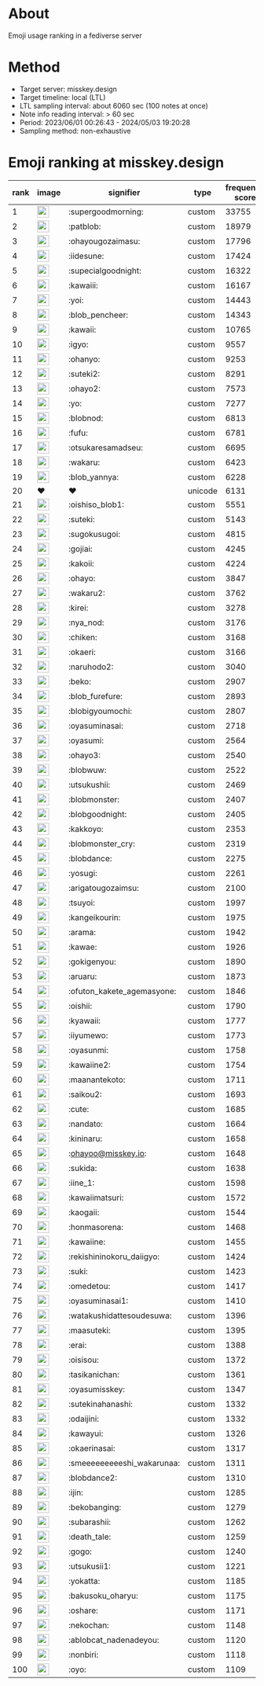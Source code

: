 # About
Emoji usage ranking in a fediverse server

# Method
- Target server: misskey.design
- Target timeline: local (LTL)
- LTL sampling interval: about 6060 sec (100 notes at once)
- Note info reading interval: > 60 sec
- Period: 2023/06/01 00:26:43 - 2024/05/03 19:20:28 
- Sampling method: non-exhaustive

# Emoji ranking at misskey.design

|rank|image|signifier|type|frequency score|
|----|----|----|----|----|
|1|<img height="24" src="https://misskey.design/emoji/supergoodmorning.webp">|:supergoodmorning:|custom|33755|
|2|<img height="24" src="https://misskey.design/emoji/patblob.webp">|:patblob:|custom|18979|
|3|<img height="24" src="https://misskey.design/emoji/ohayougozaimasu.webp">|:ohayougozaimasu:|custom|17796|
|4|<img height="24" src="https://misskey.design/emoji/iidesune.webp">|:iidesune:|custom|17424|
|5|<img height="24" src="https://misskey.design/emoji/supecialgoodnight.webp">|:supecialgoodnight:|custom|16322|
|6|<img height="24" src="https://misskey.design/emoji/kawaiii.webp">|:kawaiii:|custom|16167|
|7|<img height="24" src="https://misskey.design/emoji/yoi.webp">|:yoi:|custom|14443|
|8|<img height="24" src="https://misskey.design/emoji/blob_pencheer.webp">|:blob_pencheer:|custom|14343|
|9|<img height="24" src="https://misskey.design/emoji/kawaii.webp">|:kawaii:|custom|10765|
|10|<img height="24" src="https://misskey.design/emoji/igyo.webp">|:igyo:|custom|9557|
|11|<img height="24" src="https://misskey.design/emoji/ohanyo.webp">|:ohanyo:|custom|9253|
|12|<img height="24" src="https://misskey.design/emoji/suteki2.webp">|:suteki2:|custom|8291|
|13|<img height="24" src="https://misskey.design/emoji/ohayo2.webp">|:ohayo2:|custom|7573|
|14|<img height="24" src="https://misskey.design/emoji/yo.webp">|:yo:|custom|7277|
|15|<img height="24" src="https://misskey.design/emoji/blobnod.webp">|:blobnod:|custom|6813|
|16|<img height="24" src="https://misskey.design/emoji/fufu.webp">|:fufu:|custom|6781|
|17|<img height="24" src="https://misskey.design/emoji/otsukaresamadseu.webp">|:otsukaresamadseu:|custom|6695|
|18|<img height="24" src="https://misskey.design/emoji/wakaru.webp">|:wakaru:|custom|6423|
|19|<img height="24" src="https://misskey.design/emoji/blob_yannya.webp">|:blob_yannya:|custom|6228|
|20|❤|❤|unicode|6131|
|21|<img height="24" src="https://misskey.design/emoji/oishiso_blob1.webp">|:oishiso_blob1:|custom|5551|
|22|<img height="24" src="https://misskey.design/emoji/suteki.webp">|:suteki:|custom|5143|
|23|<img height="24" src="https://misskey.design/emoji/sugokusugoi.webp">|:sugokusugoi:|custom|4815|
|24|<img height="24" src="https://misskey.design/emoji/gojiai.webp">|:gojiai:|custom|4245|
|25|<img height="24" src="https://misskey.design/emoji/kakoii.webp">|:kakoii:|custom|4224|
|26|<img height="24" src="https://misskey.design/emoji/ohayo.webp">|:ohayo:|custom|3847|
|27|<img height="24" src="https://misskey.design/emoji/wakaru2.webp">|:wakaru2:|custom|3762|
|28|<img height="24" src="https://misskey.design/emoji/kirei.webp">|:kirei:|custom|3278|
|29|<img height="24" src="https://misskey.design/emoji/nya_nod.webp">|:nya_nod:|custom|3176|
|30|<img height="24" src="https://misskey.design/emoji/chiken.webp">|:chiken:|custom|3168|
|31|<img height="24" src="https://misskey.design/emoji/okaeri.webp">|:okaeri:|custom|3166|
|32|<img height="24" src="https://misskey.design/emoji/naruhodo2.webp">|:naruhodo2:|custom|3040|
|33|<img height="24" src="https://misskey.design/emoji/beko.webp">|:beko:|custom|2907|
|34|<img height="24" src="https://misskey.design/emoji/blob_furefure.webp">|:blob_furefure:|custom|2893|
|35|<img height="24" src="https://misskey.design/emoji/blobigyoumochi.webp">|:blobigyoumochi:|custom|2807|
|36|<img height="24" src="https://misskey.design/emoji/oyasuminasai.webp">|:oyasuminasai:|custom|2718|
|37|<img height="24" src="https://misskey.design/emoji/oyasumi.webp">|:oyasumi:|custom|2564|
|38|<img height="24" src="https://misskey.design/emoji/ohayo3.webp">|:ohayo3:|custom|2540|
|39|<img height="24" src="https://misskey.design/emoji/blobwuw.webp">|:blobwuw:|custom|2522|
|40|<img height="24" src="https://misskey.design/emoji/utsukushii.webp">|:utsukushii:|custom|2469|
|41|<img height="24" src="https://misskey.design/emoji/blobmonster.webp">|:blobmonster:|custom|2407|
|42|<img height="24" src="https://misskey.design/emoji/blobgoodnight.webp">|:blobgoodnight:|custom|2405|
|43|<img height="24" src="https://misskey.design/emoji/kakkoyo.webp">|:kakkoyo:|custom|2353|
|44|<img height="24" src="https://misskey.design/emoji/blobmonster_cry.webp">|:blobmonster_cry:|custom|2319|
|45|<img height="24" src="https://misskey.design/emoji/blobdance.webp">|:blobdance:|custom|2275|
|46|<img height="24" src="https://misskey.design/emoji/yosugi.webp">|:yosugi:|custom|2261|
|47|<img height="24" src="https://misskey.design/emoji/arigatougozaimsu.webp">|:arigatougozaimsu:|custom|2100|
|48|<img height="24" src="https://misskey.design/emoji/tsuyoi.webp">|:tsuyoi:|custom|1997|
|49|<img height="24" src="https://misskey.design/emoji/kangeikourin.webp">|:kangeikourin:|custom|1975|
|50|<img height="24" src="https://misskey.design/emoji/arama.webp">|:arama:|custom|1942|
|51|<img height="24" src="https://misskey.design/emoji/kawae.webp">|:kawae:|custom|1926|
|52|<img height="24" src="https://misskey.design/emoji/gokigenyou.webp">|:gokigenyou:|custom|1890|
|53|<img height="24" src="https://misskey.design/emoji/aruaru.webp">|:aruaru:|custom|1873|
|54|<img height="24" src="https://misskey.design/emoji/ofuton_kakete_agemasyone.webp">|:ofuton_kakete_agemasyone:|custom|1846|
|55|<img height="24" src="https://misskey.design/emoji/oishii.webp">|:oishii:|custom|1790|
|56|<img height="24" src="https://misskey.design/emoji/kyawaii.webp">|:kyawaii:|custom|1777|
|57|<img height="24" src="https://misskey.design/emoji/iiyumewo.webp">|:iiyumewo:|custom|1773|
|58|<img height="24" src="https://misskey.design/emoji/oyasunmi.webp">|:oyasunmi:|custom|1758|
|59|<img height="24" src="https://misskey.design/emoji/kawaiine2.webp">|:kawaiine2:|custom|1754|
|60|<img height="24" src="https://misskey.design/emoji/maanantekoto.webp">|:maanantekoto:|custom|1711|
|61|<img height="24" src="https://misskey.design/emoji/saikou2.webp">|:saikou2:|custom|1693|
|62|<img height="24" src="https://misskey.design/emoji/cute.webp">|:cute:|custom|1685|
|63|<img height="24" src="https://misskey.design/emoji/nandato.webp">|:nandato:|custom|1664|
|64|<img height="24" src="https://misskey.design/emoji/kininaru.webp">|:kininaru:|custom|1658|
|65|<img height="24" src="https://misskey.design/emoji/ohayoo.webp">|:ohayoo@misskey.io:|custom|1648|
|66|<img height="24" src="https://misskey.design/emoji/sukida.webp">|:sukida:|custom|1638|
|67|<img height="24" src="https://misskey.design/emoji/iine_1.webp">|:iine_1:|custom|1598|
|68|<img height="24" src="https://misskey.design/emoji/kawaiimatsuri.webp">|:kawaiimatsuri:|custom|1572|
|69|<img height="24" src="https://misskey.design/emoji/kaogaii.webp">|:kaogaii:|custom|1544|
|70|<img height="24" src="https://misskey.design/emoji/honmasorena.webp">|:honmasorena:|custom|1468|
|71|<img height="24" src="https://misskey.design/emoji/kawaiine.webp">|:kawaiine:|custom|1455|
|72|<img height="24" src="https://misskey.design/emoji/rekishininokoru_daiigyo.webp">|:rekishininokoru_daiigyo:|custom|1424|
|73|<img height="24" src="https://misskey.design/emoji/suki.webp">|:suki:|custom|1423|
|74|<img height="24" src="https://misskey.design/emoji/omedetou.webp">|:omedetou:|custom|1417|
|75|<img height="24" src="https://misskey.design/emoji/oyasuminasai1.webp">|:oyasuminasai1:|custom|1410|
|76|<img height="24" src="https://misskey.design/emoji/watakushidattesoudesuwa.webp">|:watakushidattesoudesuwa:|custom|1396|
|77|<img height="24" src="https://misskey.design/emoji/maasuteki.webp">|:maasuteki:|custom|1395|
|78|<img height="24" src="https://misskey.design/emoji/erai.webp">|:erai:|custom|1388|
|79|<img height="24" src="https://misskey.design/emoji/oisisou.webp">|:oisisou:|custom|1372|
|80|<img height="24" src="https://misskey.design/emoji/tasikanichan.webp">|:tasikanichan:|custom|1361|
|81|<img height="24" src="https://misskey.design/emoji/oyasumisskey.webp">|:oyasumisskey:|custom|1347|
|82|<img height="24" src="https://misskey.design/emoji/sutekinahanashi.webp">|:sutekinahanashi:|custom|1332|
|83|<img height="24" src="https://misskey.design/emoji/odaijini.webp">|:odaijini:|custom|1332|
|84|<img height="24" src="https://misskey.design/emoji/kawayui.webp">|:kawayui:|custom|1326|
|85|<img height="24" src="https://misskey.design/emoji/okaerinasai.webp">|:okaerinasai:|custom|1317|
|86|<img height="24" src="https://misskey.design/emoji/smeeeeeeeeeshi_wakarunaa.webp">|:smeeeeeeeeeshi_wakarunaa:|custom|1311|
|87|<img height="24" src="https://misskey.design/emoji/blobdance2.webp">|:blobdance2:|custom|1310|
|88|<img height="24" src="https://misskey.design/emoji/ijin.webp">|:ijin:|custom|1285|
|89|<img height="24" src="https://misskey.design/emoji/bekobanging.webp">|:bekobanging:|custom|1279|
|90|<img height="24" src="https://misskey.design/emoji/subarashii.webp">|:subarashii:|custom|1262|
|91|<img height="24" src="https://misskey.design/emoji/death_tale.webp">|:death_tale:|custom|1259|
|92|<img height="24" src="https://misskey.design/emoji/gogo.webp">|:gogo:|custom|1240|
|93|<img height="24" src="https://misskey.design/emoji/utsukusii1.webp">|:utsukusii1:|custom|1221|
|94|<img height="24" src="https://misskey.design/emoji/yokatta.webp">|:yokatta:|custom|1185|
|95|<img height="24" src="https://misskey.design/emoji/bakusoku_oharyu.webp">|:bakusoku_oharyu:|custom|1175|
|96|<img height="24" src="https://misskey.design/emoji/oshare.webp">|:oshare:|custom|1171|
|97|<img height="24" src="https://misskey.design/emoji/nekochan.webp">|:nekochan:|custom|1148|
|98|<img height="24" src="https://misskey.design/emoji/ablobcat_nadenadeyou.webp">|:ablobcat_nadenadeyou:|custom|1120|
|99|<img height="24" src="https://misskey.design/emoji/nonbiri.webp">|:nonbiri:|custom|1118|
|100|<img height="24" src="https://misskey.design/emoji/oyo.webp">|:oyo:|custom|1109|
